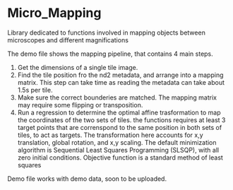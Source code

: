 # Micro_Mapping
Library dedicated to functions involved in mapping objects between microscopes and different magnifications

The demo file shows the mapping pipeline, that contains 4 main steps.
1. Get the dimensions of a single tile image.
2. Find the tile position fro the nd2 metadata, and arrange into a mapping matrix.
   This step can take time as reading the metadata can take about 1.5s per tile.
3. Make sure the correct bounderies are matched. The mapping matrix may require some flipping or transposition.
4. Run a regression to determine the optimal affine trasformation to map the coordinates of the two sets of tiles.
   the functions requires at least 3 target points that are correnspond to the same position in both sets of tiles,
   to act as targets.
   The transformation here accounts for x,y translation, global rotation, and x,y scaling.
   The default minimization algorithm is Sequential Least Squares Programming (SLSQP), with all zero initial conditions.
   Objective function is a standard method of least squares

Demo file works with demo data, soon to be uploaded.
